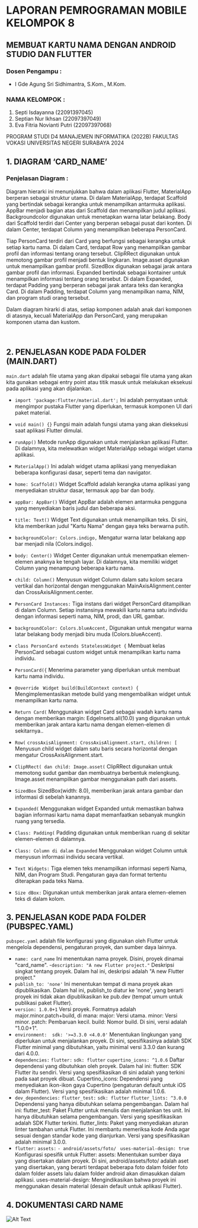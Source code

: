 # LAPORAN PEMROGRAMAN MOBILE KELOMPOK 8 

## MEMBUAT KARTU NAMA DENGAN ANDROID STUDIO DAN FLUTTER
 
### Dosen Pengampu :
- I Gde Agung Sri Sidhimantra, S.Kom., M.Kom.

### NAMA KELOMPOK :
1.	Septi Isdayanna 		(22091397045)
2.	Septian Nur Ikhsan 		(22097397049)
3.	Eva Fitria Novianti Putri 	(22097397068)

PROGRAM STUDI D4 MANAJEMEN INFORMATIKA (2022B)
FAKULTAS VOKASI
UNIVERSITAS NEGERI SURABAYA
2024


## 1.	DIAGRAM ‘CARD_NAME’ 
 
### Penjelasan Diagram :
Diagram hierarki ini menunjukkan bahwa dalam aplikasi Flutter, MaterialApp berperan sebagai struktur utama. Di dalam MaterialApp, terdapat Scaffold yang bertindak sebagai kerangka untuk menampilkan antarmuka aplikasi. AppBar menjadi bagian atas dari Scaffold dan menampilkan judul aplikasi. Backgroundcolor digunakan untuk menetapkan warna latar belakang. Body dari Scaffold terdiri dari Center yang berperan sebagai pusat dari konten. Di dalam Center, terdapat Column yang menampilkan beberapa PersonCard.

Tiap PersonCard terdiri dari Card yang berfungsi sebagai kerangka untuk setiap kartu nama. Di dalam Card, terdapat Row yang menampilkan gambar profil dan informasi tentang orang tersebut. ClipRRect digunakan untuk memotong gambar profil menjadi bentuk lingkaran. Image.asset digunakan untuk menampilkan gambar profil. SizedBox digunakan sebagai jarak antara gambar profil dan informasi. Expanded bertindak sebagai kontainer untuk menampilkan informasi tentang orang tersebut. Di dalam Expanded, terdapat Padding yang berperan sebagai jarak antara teks dan kerangka Card. Di dalam Padding, terdapat Column yang menampilkan nama, NIM, dan program studi orang tersebut.

Dalam diagram hirarki di atas, setiap komponen adalah anak dari komponen di atasnya, kecuali MaterialApp dan PersonCard, yang merupakan komponen utama dan kustom.

 
## 2.	PENJELASAN KODE PADA FOLDER (MAIN.DART)
 
`main.dart` adalah file utama yang akan dipakai sebagai file utama yang akan kita gunakan sebagai entry point atau titik masuk untuk melakukan eksekusi pada aplikasi yang akan dijalankan. 

- `import 'package:flutter/material.dart';` Ini adalah pernyataan untuk mengimpor pustaka Flutter yang diperlukan, termasuk komponen UI dari paket material.
-	`void main() {}` Fungsi main adalah fungsi utama yang akan dieksekusi saat aplikasi Flutter dimulai.
-	`runApp()` Metode runApp digunakan untuk menjalankan aplikasi Flutter. Di dalamnya, kita melewatkan widget MaterialApp sebagai widget utama aplikasi.
-	`MaterialApp()` Ini adalah widget utama aplikasi yang menyediakan beberapa konfigurasi dasar, seperti tema dan navigator.
-	`home: Scaffold()` Widget Scaffold adalah kerangka utama aplikasi yang menyediakan struktur dasar, termasuk app bar dan body.
-	`appBar: AppBar()` Widget AppBar adalah elemen antarmuka pengguna yang menyediakan baris judul dan beberapa aksi.
-	`title: Text()` Widget Text digunakan untuk menampilkan teks. Di sini, kita memberikan judul "Kartu Nama" dengan gaya teks berwarna putih.
-	`backgroundColor: Colors.indigo,` Mengatur warna latar belakang app bar menjadi nila (Colors.indigo).
-	`body: Center()` Widget Center digunakan untuk menempatkan elemen-elemen anaknya ke tengah layar. Di dalamnya, kita memiliki widget Column yang menampung beberapa kartu nama.
-	`child: Column()` Menyusun widget Column dalam satu kolom secara vertikal dan horizontal dengan menggunakan MainAxisAlignment.center dan CrossAxisAlignment.center.
-	`PersonCard Instances:` Tiga instans dari widget PersonCard ditampilkan di dalam Column. Setiap instansinya mewakili kartu nama satu individu dengan informasi seperti nama, NIM, prodi, dan URL gambar.
-	`backgroundColor: Colors.blueAccent,` Digunakan untuk mengatur warna latar belakang body menjadi biru muda (Colors.blueAccent).
-	`class PersonCard extends StatelessWidget {` Membuat kelas PersonCard sebagai custom widget untuk menampilkan kartu nama individu.
-	`PersonCard({` Menerima parameter yang diperlukan untuk membuat kartu nama individu.

-	`@override `
`Widget build(BuildContext context) {` Mengimplementasikan metode build yang mengembalikan widget untuk menampilkan kartu nama.
-	`Return Card(` Menggunakan widget Card sebagai wadah kartu nama dengan memberikan margin: EdgeInsets.all(10.0) yang digunakan untuk memberikan jarak antara kartu nama dengan elemen-elemen di sekitarnya..
-	`Row(`
  `crossAxisAlignment: CrossAxisAlignment.start,`
  `children: [` Menyusun child widget dalam satu baris secara horizontal dengan mengatur CrossAxisAlignment.start.
-	`ClipRRect( dan child: Image.asset(` ClipRRect digunakan untuk memotong sudut gambar dan membuatnya berbentuk melengkung. Image.asset menampilkan gambar menggunakan path dari assets.
-	`SizedBox` SizedBox(width: 8.0), memberikan jarak antara gambar dan informasi di sebelah kanannya.
-	`Expanded(` Menggunakan widget Expanded untuk memastikan bahwa bagian informasi kartu nama dapat memanfaatkan sebanyak mungkin ruang yang tersedia.
-	`Class: Padding(` Padding digunakan untuk memberikan ruang di sekitar elemen-elemen di dalamnya.
-	`Class: Column di dalam Expanded` Menggunakan widget Column untuk menyusun informasi individu secara vertikal.
-	`Text Widgets:` Tiga elemen teks menampilkan informasi seperti Nama, NIM, dan Program Studi. Pengaturan gaya dan format tertentu diterapkan pada teks Nama.
-	`Size dBox:` Digunakan untuk memberikan jarak antara elemen-elemen teks di dalam kolom.
 
## 3.	PENJELASAN KODE PADA FOLDER (PUBSPEC.YAML)
 
`pubspec.yaml` adalah file konfigurasi yang digunakan oleh Flutter untuk mengelola dependensi, pengaturan proyek, dan sumber daya lainnya.

- `name: card_name` Ini menentukan nama proyek. Disini, proyek dinamai "card_name".
-`description: "A new Flutter project."` Deskripsi singkat tentang proyek. Dalam hal ini, deskripsi adalah "A new Flutter project."
-	`publish_to: 'none'`
Ini menentukan tempat di mana proyek akan dipublikasikan. Dalam hal ini, publish_to diatur ke 'none', yang berarti proyek ini tidak akan dipublikasikan ke pub.dev (tempat umum untuk publikasi paket Flutter).
- `version: 1.0.0+1` Versi proyek. Formatnya adalah major.minor.patch+build, di mana: major: Versi utama. minor: Versi minor. patch: Pembaruan kecil. build: Nomor build. Di sini, versi adalah "1.0.0+1".
-	`environment:  sdk: '>=3.3.0 <4.0.0'` Menentukan lingkungan yang diperlukan untuk menjalankan proyek. Di sini, spesifikasinya adalah SDK Flutter minimal yang dibutuhkan, yaitu minimal versi 3.3.0 dan kurang dari 4.0.0.
-	`dependencies:`
`flutter:`
`sdk: flutter`
`cupertino_icons: ^1.0.6` Daftar dependensi yang dibutuhkan oleh proyek. Dalam hal ini: flutter: SDK Flutter itu sendiri. Versi yang spesifikasikan di sini adalah yang terkini pada saat proyek dibuat. Cupertino_icons: Dependensi yang menyediakan ikon-ikon gaya Cupertino (pengaturan default untuk iOS dalam Flutter). Versi yang spesifikasikan adalah minimal 1.0.6.
-	`dev_dependencies:`
`flutter_test:`
`sdk: flutter`
`flutter_lints: ^3.0.0` Dependensi yang hanya dibutuhkan selama pengembangan. Dalam hal ini: flutter_test: Paket Flutter untuk menulis dan menjalankan tes unit. Ini hanya dibutuhkan selama pengembangan. Versi yang spesifikasikan adalah SDK Flutter terkini. flutter_lints: Paket yang menyediakan aturan linter tambahan untuk Flutter. Ini membantu memeriksa kode Anda agar sesuai dengan standar kode yang dianjurkan. Versi yang spesifikasikan adalah minimal 3.0.0.
- `flutter:`
`assets:`
`- android/assets/foto/ `
`uses-material-design: true` Konfigurasi spesifik untuk Flutter: assets: Menentukan sumber daya yang disertakan dalam proyek. Di sini, android/assets/foto/ adalah aset yang disertakan, yang berarti terdapat beberapa foto dalam folder foto dalam folder assets lalu dalam folder android akan dimasukkan dalam aplikasi. uses-material-design: Mengindikasikan bahwa proyek ini menggunakan desain material (desain default untuk aplikasi Flutter).

## 4.	DOKUMENTASI CARD NAME

![Alt Text](https://github.com/Evafitrianp/Membuat-Card_Name/blob/main/Dokumentasi_Card_Name.jpeg)
